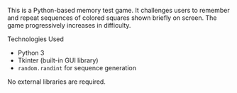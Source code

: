 This is a Python-based memory test game.
It challenges users to remember and repeat sequences of colored squares shown briefly on screen. The game progressively increases in difficulty.



Technologies Used
- Python 3
- Tkinter (built-in GUI library)
- `random.randint` for sequence generation

No external libraries are required.

